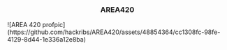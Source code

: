 <h3 align="center">AREA420</h3>
![AREA 420 profpic](https://github.com/hackribs/AREA420/assets/48854364/cc1308fc-98fe-4129-8d44-1e336a12e8ba)
